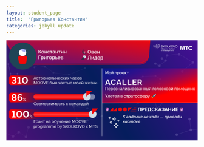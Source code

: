 ```yaml
---
layout: student_page
title:  "Григорьев Константин"
categories: jekyll update
---
```

<img class="img-fluid" src="/img/posts/Григорьев Константин.png" alt="moove-1">
